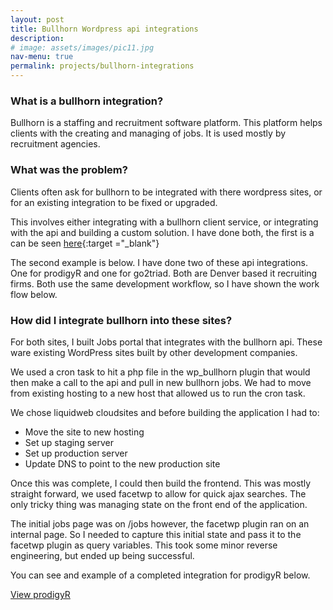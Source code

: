 ```yaml
---
layout: post
title: Bullhorn Wordpress api integrations
description: 
# image: assets/images/pic11.jpg
nav-menu: true
permalink: projects/bullhorn-integrations
---
```


### What is a bullhorn integration?
Bullhorn is a staffing and recruitment software platform. This platform helps clients with the creating and managing of jobs. It is used mostly by recruitment agencies.

### What was the problem?
Clients often ask for bullhorn to be integrated with there wordpress sites, or for an existing integration to be fixed or upgraded.

This involves either integrating with a bullhorn client service, or integrating with the api and building a custom solution. I have done both, the first is a can be seen 
[here](http://www.toplawjobs.com/search-jobs/#/jobs){:target ="_blank"}

The second example is below. I have done two of these api integrations. One for prodigyR and one for go2triad. Both are Denver based it recruiting firms. Both use the same development workflow, so I have shown the work flow below.

### How did I integrate bullhorn into these sites?
For both sites, I built Jobs portal that integrates with the bullhorn api.
These ware existing WordPress sites built by other development
companies. 

We used a cron task to hit a php file in the wp_bullhorn plugin
that would then make a call to the api and pull in new bullhorn
jobs. We had to move from existing hosting to a new host that
allowed us to run the cron task. 

We chose liquidweb cloudsites and before building the
application I had to: 

- Move the site to new hosting
- Set up staging server
- Set up production server
- Update DNS to point to the new production site

Once this was complete, I could then build the frontend.
This was mostly straight forward, we used facetwp
to allow for quick ajax searches. The only tricky thing was
managing state on the front end of the application.

The initial jobs page was on /jobs however, the facetwp plugin
ran on an internal page. So I needed to capture this initial state
and pass it to the facetwp plugin as query variables. This took
some minor reverse engineering, but ended up being successful.

You can see and example of a completed integration for prodigyR below.

<a href="https://prodigyr.com/featured-jobs/" class="button" target="_blank" rel="noreferrer">View prodigyR</a>